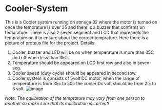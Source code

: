 # Cooler-System
This is a Cooler system running on atmega 32 where the motor is turned on once the temprature is over 35 and there is a buzzer that confirms on temprature.
There is also 2 seven segment and LCD that represents the temprature on it to ensure about the correct temprature.
Here there is a picture of proteus file for the project.
Details:
1. Cooler, buzzer and LED will be on when temperature is more than 35C and off when less than 35C. 
2. Temperature should be appeared on LCD first row and also in seven-seg.
3. Cooler speed (duty cycle) should be appeared in second row.
4. Cooler system is consists of 5volt DC motor, when the range of temperature is from 35c to 50c the cooler Dc volt should be from 2.5 to 5 volt.
![image](https://user-images.githubusercontent.com/102418786/216459851-a6108bf1-c6f8-4a66-b490-be243ea0a22c.png)

*Note:
The callibration of the temprature may vary from one person to another so make sure that its callibration is correct!*
